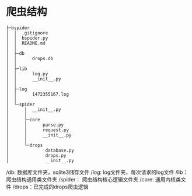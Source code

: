 # 爬虫结构

```
├─bspider
│  │  .gitignore
│  │  bspider.py
│  │  README.md
│  │
│  ├─db
│  │      drops.db
│  │
│  ├─lib
│  │      log.py
│  │      __init__.py
│  │
│  ├─log
│  │      1472355167.log
│  │
│  └─spider
│      │  __init__.py
│      │
│      ├─core
│      │      parse.py
│      │      request.py
│      │      __init__.py
│      │
│      └─drops
│              database.py
│              drops.py
│              __init__.py
```

/db: 数据库文件夹，sqlite3储存文件
/log: log文件夹，每次请求的log文件
/lib：爬虫结构通用类文件夹
/spider： 爬虫结构核心逻辑文件夹
/core: 通用内核类文件
/drops：已完成的drops爬虫逻辑